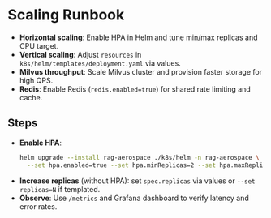 # Scaling Runbook

- **Horizontal scaling**: Enable HPA in Helm and tune min/max replicas and CPU target.
- **Vertical scaling**: Adjust `resources` in `k8s/helm/templates/deployment.yaml` via values.
- **Milvus throughput**: Scale Milvus cluster and provision faster storage for high QPS.
- **Redis**: Enable Redis (`redis.enabled=true`) for shared rate limiting and cache.

## Steps
- **Enable HPA**:
  ```bash
  helm upgrade --install rag-aerospace ./k8s/helm -n rag-aerospace \
    --set hpa.enabled=true --set hpa.minReplicas=2 --set hpa.maxReplicas=8 --set hpa.targetCPUUtilizationPercentage=70
  ```
- **Increase replicas** (without HPA): set `spec.replicas` via values or `--set replicas=N` if templated.
- **Observe**: Use `/metrics` and Grafana dashboard to verify latency and error rates.
